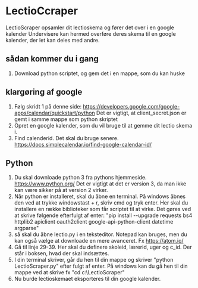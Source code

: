 # LectioCcraper
LectioScraper opsamler dit lectioskema og fører det over i en google kalender
Undervisere kan hermed overføre deres skema til en google kalender, der let kan deles med andre. 


## sådan kommer du i gang
1) Download python scriptet, og gem det i en mappe, som du kan huske 

## klargøring af google
1) Følg skridt 1 på denne side: https://developers.google.com/google-apps/calendar/quickstart/python
   Det er vigtigt, at client_secret.json er gemt i samme mappe som python skriptet
2) Opret en google kalender, som du vil bruge til at gemme dit lectio skema i. 
3) Find calenderid. Det skal du bruge senere. https://docs.simplecalendar.io/find-google-calendar-id/

## Python
1) Du skal downloade python 3 fra pythons hjemmeside. https://www.python.org/
   Det er vigtigt at det er version 3, da man ikke kan være sikker på at version 2 virker.
2) Når python er installeret, skal du åbne en terminal. På windows åbnes den ved at trykke windowstast + r, skriv cmd og tryk enter.
   Her skal du installere en række biblioteker som får scriptet til at virke. Det gøres ved at skrive følgende efterfulgt af enter: 
  "pip install --upgrade requests bs4 httplib2 apiclient oauth2client google-api-python-client datetime argparse"
3) så skal du åbne lectio.py i en teksteditor. Notepad kan bruges, men du kan også vælge at downloade en mere avanceret. Fx                    https://atom.io/
4) Gå til linje 29-39. Her skal du definere skoleid, lærerid, uger og c_id. Der står i boksen, hvad der skal indsættes.
5) I din terminal skriver, går du hen til din mappe og skriver "python LectioScraper.py" efter fulgt af enter. På windows kan du gå hen til din mappe ved at skrive fx "cd c:\LectioScraper\"
6) Nu burde lectioskemaet eksporteres til din google kalender.  
